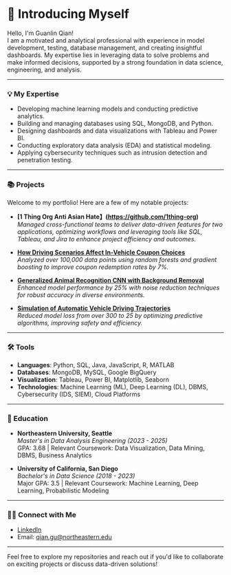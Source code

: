 # 🙋 Introducing Myself  
Hello, I'm Guanlin Qian!  
I am a motivated and analytical professional with experience in model development, testing, database management, and creating insightful dashboards. My expertise lies in leveraging data to solve problems and make informed decisions, supported by a strong foundation in data science, engineering, and analysis.  

---

### 💡 My Expertise  
- Developing machine learning models and conducting predictive analytics.  
- Building and managing databases using SQL, MongoDB, and Python.  
- Designing dashboards and data visualizations with Tableau and Power BI.  
- Conducting exploratory data analysis (EDA) and statistical modeling.  
- Applying cybersecurity techniques such as intrusion detection and penetration testing.  

---

### 📚 Projects  
Welcome to my portfolio! Here are a few of my notable projects:
- **[1 Thing Org Anti Asian Hate】(https://github.com/1thing-org)**   
  *Managed cross-functional teams to deliver data-driven features for two applications, optimizing workflows and leveraging tools like SQL, Tableau, and Jira to enhance project efficiency and outcomes.*  

- **[How Driving Scenarios Affect In-Vehicle Coupon Choices](https://github.com/Guanlin-99/in_vehicle_coupon)**  
  *Analyzed over 100,000 data points using random forests and gradient boosting to improve coupon redemption rates by 7%.*  

- **[Generalized Animal Recognition CNN with Background Removal](https://github.com/BillChen24/DSC180B-Project-B319-2)**  
  *Enhanced model performance by 25% with noise reduction techniques for robust accuracy in diverse environments.*  

- **[Simulation of Automatic Vehicle Driving Trajectories](https://github.com/joydeeepd/CSE-151B-Competition)**  
  *Reduced model loss from over 300 to 25 by optimizing predictive algorithms, improving safety and efficiency.*  
 

---

### 🛠️ Tools  
- **Languages**: Python, SQL, Java, JavaScript, R, MATLAB  
- **Databases**: MongoDB, MySQL, Google BigQuery  
- **Visualization**: Tableau, Power BI, Matplotlib, Seaborn  
- **Technologies**: Machine Learning (ML), Deep Learning (DL), DBMS, Cybersecurity (IDS, SIEM), Cloud Platforms  

---

### 📜 Education  
- **Northeastern University, Seattle**  
  *Master's in Data Analysis Engineering (2023 - 2025)*  
  GPA: 3.68 | Relevant Coursework: Data Visualization, Data Mining, DBMS, Business Analytics  

- **University of California, San Diego**  
  *Bachelor's in Data Science (2018 - 2023)*  
  Major GPA: 3.5 | Relevant Coursework: Machine Learning, Deep Learning, Probabilistic Modeling  

---

### 👋🏻 Connect with Me  
- [LinkedIn](https://www.linkedin.com/in/guanlin-qian-5a1a8b231/)  
- Email: qian.gu@northeastern.edu  

---

Feel free to explore my repositories and reach out if you'd like to collaborate on exciting projects or discuss data-driven solutions!
